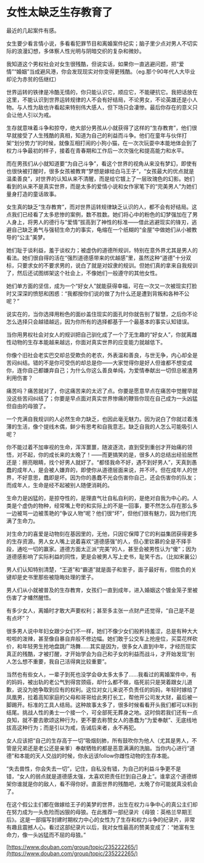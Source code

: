 # 女性太缺乏生存教育了

最近的几起案件有感。

女生要少看言情小说，多看看犯罪节目和离婚案件纪实；脑子里少点对男人不切实际的浪漫幻想，多体察人性光明与阴暗交织的复杂和微妙。

我知道这个男权社会对女生很残酷，但说实话，如果你一直逃避问题，把“爱情”“婚姻”当成避风港，你会发现现实对你变得更残酷。（eg.那个90年代人大毕业却沦为赤贫的伍继红）

世界运转的铁律是冷酷无情的，你只能认识它，顺应它，不能硬抗它。我把话放在这里，不能认识到世界运转规律的人不会有好结局，不论男女，不论英雄还是小人物。与人性为敌也许看起来特别伟大感人，但下场只会凄惨。最后你存在的意义只会让他人引以为戒。

生存就意味着斗争和掠夺，绝大部分男孩从小就获得了这样的“生存教育”，他们很早就接受了人生残酷的真相，知道为自己的利益而斗争。他们在童年与伙伴打架“划分势力”的时候，就像互相打闹的小狗小猫，在一次次玩耍中本能地体会到了权力斗争最初的样子，接着在青春期和工作后一次次强化和提高能力和水平。

而在男孩们从小就知道要“为自己斗争”，看这个世界的视角从来没有梦幻，即使有也很快被打醒时，很多女孩被教育“梦想是嫁给白马王子”，“女孩最大的优点就是温柔善良”，对世界的认知从来不清醒，而是给它镀上了一层玫瑰色的幻影。她们看到的从来不是真实世界，而是太多的爱情小说和女作家笔下的“完美男人”为她们量身打造的童话故事。

女生真的缺乏“生存教育”，而对世界运转规律缺乏认识的人，都不会有好结局。这点我们已经看了太多悲惨的案例，数不胜数。她们将心中的粉色的幻梦强加在了男人身上，将男人的德行与“爱情”拔高到了神性的标准——借此逃避现实的锋刃，逃避自己缺乏勇气与强韧生命力的事实，龟缩在一个纸糊的“金屋”中做她们从小被教导的“公主”美梦。

她们耻于谈利益，羞于谈权力；被虚伪的道德所规训，特别在意外界尤其是男人的看法。她们很自得的活在“强烈道德感带来的优越感”里，虽然这种“道德”十分双标，只要求女的不要求男的，说白了就是对奴隶的规训。但她们真的拿来自我规训了，然后还试图绑架这个社会上，不像她们一般遵守的其他女性。

她们单方面的坚信，成为一个“好女人”就能获得幸福，可在一次又一次被现实打脸时又深深的愤怒和困惑：“我都按你们说的做了为什么还是遭到背叛和各种不公呢？”

说实在的，当你选择用粉色的面纱盖住现实的面孔时你就告别了智慧，之后你不论怎么选择只会越错越远，因为你所有的选择都基于一个最基本的事实认知错误。

当你用男权社会对女人的规训把自己驯化成了一个了无生趣的“好女人”，你就离雌性动物的生存本能越来越远，你面对真实世界的应变能力就越低下。

你像个旧社会老实巴交却总受欺负的老农，外表温和善良，与世无争，内心却全是苦闷纠结。错的不是你可受伤的却总是你——大家觉得你是好人但谁都不想变成你，连你自己都嫌弃自己；为什么你这么善良单纯，为爱情奉献出一切但总被渣男利用伤害？

痛苦吗？痛苦就对了，你这痛苦来的太迟了点。你要是愿意早点在痛苦中觉醒早就没这些苦闷纠结了；你要是早点面对真实世界惨痛的鞭笞你现在自己成为一头凶猛但自由的母狼了。

一个充满自我规训的人必然生命力缺乏，也因此毫无魅力。因为说白了你就过着浅薄的生活，像个提线木偶，鲜少有思考和自我意志。缺乏自我的人怎么可能吸引人呢？

你不能过着不加审视的生命，浑浑噩噩，随波逐流，直到受到重创才开始痛的领悟，对不起，你的成长来的太晚了！——而更搞笑的是，很多人的总结出经验居然还是：擦亮眼睛，找个好男人就好了。“都怪我命不好，遇不到好男人”，天真到愚蠢的成年人，是会被人嫌弃的，即使你从道德层面来说，并不坏。但在成年人的世界，不好意思，蠢即是坏。因为你的愚蠢不光会伤害你自己，还会伤害你的队友；而成年人，生命是经不起被别人随便消耗的。

生命力是凶猛的，是掠夺性的，是理直气壮自私自利的，是绝对自我为中心的。人类是个虚伪的物种，经常嘴上夸的和实际上的不是一回事，要不然怎么存在那么多一边被骂一边被羡艳的“争议人物”呢？他们很“坏”，但他们很有魅力，因为他们充满了生命力。

对生命力的喜爱是动物刻在基因里的，无他，只因它保障了它的利益集团获得更多的生存资源。男人女人嘴上说着喜欢“道德感强”的人，但心里钦慕的全是不择手段，通吃一切的赢家。道德方面太正派“完美”的人，甚至会被男性认为“傻”；因为道德感影响了实际利益的同性，更是会被男人写上史书，耻笑千古。（比如宋襄公）

男人们认知特别清楚，“王道”和“霸道”就是面子和里子，面子最好有，但胜负的关键却是史书里那些被隐晦处理的里子。

男人们从小就被普及的生存教育，女孩们一直到成年，进入婚姻这个镀金笼子里被伤害了才幡然醒悟。

有多少女人，离婚时才敢大声要权利；甚至多主张一点财产还觉得，“自己是不是有点坏”？

很多男人说中年妇女跟少女们不一样，她们不像少女们般矜持羞涩，总是有种大大啦啦的泼辣，甚至像自暴自弃般不修边幅。她们敢于公交车上抢座位，买菜花样砍价，和年轻男生抢地盘跳广场舞……其实是因为，很多女人直到中年，才经历现实真正的残酷，才被打醒，才开始学会为自己和子女的利益而战斗，才开始发现“别人怎么想不重要，我自己活得爽比较重要”。

当然也有些女人，一辈子到死也没学会😅太多太多了……我看过的离婚案件中，有的妈妈，被出轨的老公气到得宫颈癌，却什么都不做，临死前只是哭着跟女儿道歉，说没为她争取到应有的权利。这位对女儿来说不负责任的妈妈，年轻时嫁给了凤凰男，拉着高知家庭的父母和哥哥给此男打长工，帮他开公司发大财，最后被一脚踢开。标准的工具人结局。这种故事太多了，很多时候看看开头我们都可以料到结尾。挑战人性的勇士一个接一个，可全部死无葬身之地。这时倘若我们还有一点良知，就不要去歌颂这种行为，更不要去称赞女人的愚蠢为“为爱奉献”、无底线地拔高这种行为；而是引以为戒，告诫后来者，永不再犯。

女人应该把“自己的生存高于一切”吸烟刻肺，所有鼓吹你为他人（尤其是男人，不管是兄弟还是老公还是亲爹）奉献牺牲的都是恶意满满的洗脑。当你内心进行“道德”和本能的天人交战的时候，你永远该follow你雌性动物的生存本能。

“失去兽性，你会失去一切”，记住，自私没有错，为自己的利益斗争更不是错，“女人的弱点就是道德感太强，太喜欢把责任拦到自己身上”。谁拿这个道德绑架你谁就是你的敌人，看不得你好。直面世界的残酷吧，太晚了你可能就真没机会了。

在这个假公主们都在做嫁给王子的美梦的世界，出生在权力斗争中心的真公主们却在努力成为一头危险而凶狠的母狼。在此推荐一部纪录片《母狼：英格兰早期王后》。这是一部描写封建时期权力中心的女性为了生存和权力斗争的纪录片，非常有趣且震撼人心。看过这部纪录片以后，我对女性最高的赞美变成了：“她富有生命力，像一头凶猛而不屈的母狼。”

[https://www.douban.com/group/topic/235222265/](https://www.douban.com/group/topic/235222265/)
